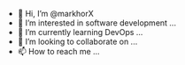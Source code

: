 - 👋 Hi, I’m @markhorX
- 👀 I’m interested in software development ...
- 🌱 I’m currently learning DevOps ...
- 💞️ I’m looking to collaborate on ...
- 📫 How to reach me ...

<!---
markhorX/markhorX is a ✨ special ✨ repository because its `README.md` (this file) appears on your GitHub profile.
You can click the Preview link to take a look at your changes.
--->
